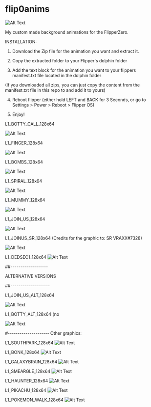 # flip0anims

![Alt Text](https://i.imgur.com/M30uHou.png)

My custom made background animations for the FlipperZero.



INSTALLATION:

1. Download the Zip file for the animation you want and extract it.

2. Copy the extracted folder to your Flipper's dolphin folder

3. Add the text block for the animation you want to your flippers manifest.txt file located in the dolphin folder

(If you downloaded all zips, you can just copy the content from the manifest.txt file in this repo to and add it to yours)

4. Reboot flipper (either hold LEFT and BACK for 3 Seconds, or go to Settings > Power > Reboot > Flipper OS)

5. Enjoy!


L1_BOTTY_CALL_128x64

![Alt Text](https://i.imgur.com/Vht3Iqq.gif)


L1_FINGER_128x64

![Alt Text](https://i.imgur.com/3SyTQHh.gif)

L1_BOMBS_128x64

![Alt Text](https://i.imgur.com/eloC3Zw.gif)

L1_SPIRAL_128x64

![Alt Text](https://i.imgur.com/2Lmm3LZ.gif)

L1_MUMMY_128x64

![Alt Text](https://i.imgur.com/0dQvOhN.gif)

L1_JOIN_US_128x64

![Alt Text](https://i.imgur.com/ABDBPke.gif)

L1_JOINUS_SR_128x64 (Credits for the graphic to: SR VRAXX#7328)

![Alt Text](https://i.imgur.com/1i9mJZg.gif)

L1_DEDSEC1_128x64
![Alt Text](https://i.imgur.com/SFM7mmq.gif)



##-------------------

ALTERNATIVE VERSIONS

##--------------------

L1_JOIN_US_ALT_128x64

![Alt Text](https://i.imgur.com/95KtGSN.gif)

L1_BOTTY_ALT_128x64 (no 

![Alt Text](https://i.imgur.com/dpm23WO.gif)


#---------------------
Other graphics:

L1_SOUTHPARK_128x64
![Alt Text](https://i.imgur.com/FsIBBh7.png)

L1_BONK_128x64
![Alt Text](https://i.imgur.com/jBLXgF6.gif)

L1_GALAXYBRAIN_128x64
![Alt Text](https://i.imgur.com/Vo7YgLH.gif)

L1_SMEARGLE_128x64
![Alt Text](https://i.imgur.com/TLc6p64.gif)

L1_HAUNTER_128x64
![Alt Text](https://i.imgur.com/oUjU6uC.gif)

L1_PIKACHU_128x64
![Alt Text](https://i.imgur.com/kT9gooZ.gif)

L1_POKEMON_WALK_128x64
![Alt Text](https://i.imgur.com/CLJctm2.gif)

